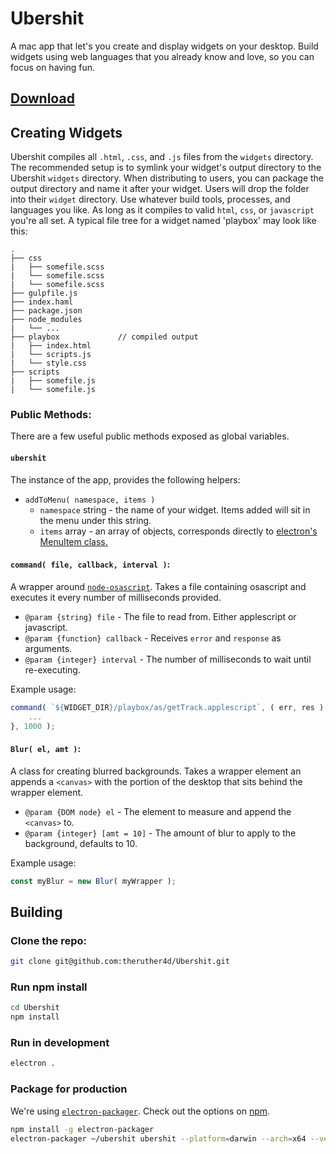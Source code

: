 # Ubershit
A mac app that let's you create and display widgets on your desktop. Build widgets using web languages that you already know and love, so you can focus on having fun.

## [Download](https://github.com/theruther4d/Ubershit/releases/download/0.2.0/ubershit-darwin-x64.0.2.0.zip)

## Creating Widgets
Ubershit compiles all `.html`, `.css`, and `.js` files from the `widgets` directory. The recommended setup is to symlink your widget's output directory to the Ubershit `widgets` directory. When distributing to users, you can package the output directory and name it after your widget. Users will drop the folder into their `widget` directory. Use whatever build tools, processes, and languages you like. As long as it compiles to valid `html`, `css`, or `javascript` you're all set. A typical file tree for a widget named 'playbox' may look like this:

```
.
├── css
|   ├── somefile.scss
|   └── somefile.scss
|   └── somefile.scss
├── gulpfile.js
├── index.haml
├── package.json
├── node_modules
|   └── ...
├── playbox             // compiled output
|   ├── index.html
|   └── scripts.js
|   └── style.css
├── scripts
|   ├── somefile.js
|   └── somefile.js

```

### Public Methods:
There are a few useful public methods exposed as global variables.

#### `ubershit`
The instance of the app, provides the following helpers:
* `addToMenu( namespace, items )`
    * `namespace` string - the name of your widget. Items added will sit in the menu under this string.
    * `items` array - an array of objects, corresponds directly to [electron's MenuItem class.](https://github.com/atom/electron/blob/master/docs/api/menu-item.md)

#### `command( file, callback, interval )`:
A wrapper around [`node-osascript`](https://www.npmjs.com/package/node-osascript).  Takes a file containing osascript and executes it every number of milliseconds provided.
* `@param {string} file` - The file to read from. Either applescript or javascript.
* `@param {function} callback` - Receives `error` and `response` as arguments.
* `@param {integer} interval` - The number of milliseconds to wait until re-executing.

Example usage:
```javascript
command( `${WIDGET_DIR}/playbox/as/getTrack.applescript`, ( err, res ) => {
    ...
}, 1000 );
```

#### `Blur( el, amt )`:
A class for creating blurred backgrounds. Takes a wrapper element an appends a `<canvas>` with the portion of the desktop that sits behind the wrapper element.
* `@param {DOM node} el` - The element to measure and append the `<canvas>` to.
* `@param {integer} [amt = 10]` - The amount of blur to apply to the background, defaults to 10.

Example usage:
```javascript
const myBlur = new Blur( myWrapper );
```

## Building
### Clone the repo:
```sh
git clone git@github.com:theruther4d/Ubershit.git
```

### Run npm install
```sh
cd Ubershit
npm install
```
### Run in development
```sh
electron .
```

### Package for production
We're using [`electron-packager`](https://www.npmjs.com/package/electron-packager). Check out the options on [npm](https://www.npmjs.com/package/electron-packager).
```sh
npm install -g electron-packager
electron-packager ~/ubershit ubershit --platform=darwin --arch=x64 --version=0.36.10 --overwrite --ignore='/internal'
```
